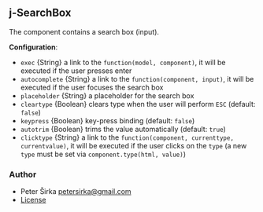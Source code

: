 ## j-SearchBox

The component contains a search box (input).

__Configuration__:

- `exec` {String} a link to the `function(model, component)`, it will be executed if the user presses enter
- `autocomplete` {String} a link to the `function(component, input)`, it will be executed if the user focuses the search box
- `placeholder` {String} a placeholder for the search box
- `cleartype` {Boolean} clears type when the user will perform `ESC` (default: `false`)
- `keypress` {Boolean} key-press binding (default: `false`)
- `autotrim` {Boolean} trims the value automatically (default: `true`)
- `clicktype` {String} a link to the `function(component, currenttype, currentvalue)`, it will be executed if the user clicks on the `type` (a new `type` must be set via `component.type(html, value)`)

### Author

- Peter Širka <petersirka@gmail.com>
- [License](https://www.totaljs.com/license/)